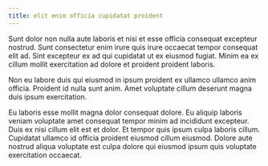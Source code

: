 ```yaml
---
title: elit enim officia cupidatat proident
---
```


Sunt dolor non nulla aute laboris et nisi et esse officia consequat excepteur nostrud. Sunt consectetur enim irure quis irure occaecat tempor consequat elit ad. Sint excepteur ex ad qui cupidatat ut ex eiusmod fugiat. Minim ea ex cillum mollit exercitation ad dolore et proident proident laboris.

Non eu labore duis qui eiusmod in ipsum proident ex ullamco ullamco anim officia. Proident id nulla sunt anim. Amet voluptate cillum deserunt magna duis ipsum exercitation.

Eu laboris esse mollit magna dolor consequat dolore. Eu aliquip laboris veniam voluptate amet consequat tempor minim ad incididunt excepteur. Duis ex nisi cillum elit est et dolor. Et tempor quis ipsum culpa laboris cillum. Cupidatat ullamco id officia proident eiusmod cillum eiusmod. Dolore aute nostrud aliqua voluptate est culpa dolore qui eiusmod ipsum quis voluptate exercitation occaecat.